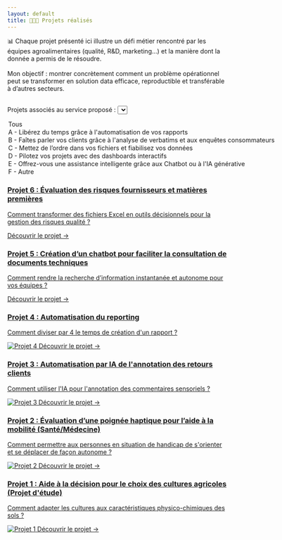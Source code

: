 ```yaml
---
layout: default
title: 👩🏻‍💻 Projets réalisés
---
```


📊 Chaque projet présenté ici illustre un défi métier rencontré par les équipes agroalimentaires (qualité, R&D, marketing…) et la manière dont la donnée a permis de le résoudre.<br><br>
Mon objectif : montrer concrètement comment un problème opérationnel peut se transformer en solution data efficace, reproductible et transférable à d’autres secteurs. <br><br>

<label for="filtreService">Projets associés au service proposé :</label>
<select id="filtreService">
  <option value="all">Tous</option>
  <option value="A">A - Libérez du temps grâce à l'automatisation de vos rapports</option>
  <option value="B">B - Faîtes parler vos clients grâce à l'analyse de verbatims et aux enquêtes consommateurs</option>
  <option value="C">C - Mettez de l’ordre dans vos fichiers et fiabilisez vos données</option>
  <option value="D">D - Pilotez vos projets avec des dashboards interactifs</option>
  <option value="E">E - Offrez-vous une assistance intelligente grâce aux Chatbot ou à l'IA générative</option>
  <option value="F">F - Autre</option>
</select>

<div class="projets-container">
    <a href="{{ site.baseurl }}/projet6" class="projet" data-service="C">
    <h3 class="projet-titre">Projet 6 : Évaluation des risques fournisseurs et matières premières</h3>
    <p class="projet-description">Comment transformer des fichiers Excel en outils décisionnels pour la gestion des risques qualité ?</p>
    <span class="projet-lien">Découvrir le projet →</span>
    </a>
    <a href="{{ site.baseurl }}/projet5" class="projet" data-service="E">
    <h3 class="projet-titre">Projet 5 : Création d’un chatbot pour faciliter la consultation de documents techniques</h3>
    <p class="projet-description">Comment rendre la recherche d’information instantanée et autonome pour vos équipes ?</p>
    <span class="projet-lien">Découvrir le projet →</span>
    </a>
    <a href="{{ site.baseurl }}/projet4" class="projet" data-service="A">
    <h3 class="projet-titre">Projet 4 : Automatisation du reporting</h3>
    <p class="projet-description">Comment diviser par 4 le temps de création d'un rapport ?</p>
    <img src="{{ site.baseurl }}/assets/images/projet4.png" alt="Projet 4" class="projet-image">
    <span class="projet-lien">Découvrir le projet →</span>
    </a>
    <a href="{{ site.baseurl }}/projet3" class="projet" data-service="B">
    <h3 class="projet-titre">Projet 3 : Automatisation par IA de l'annotation des retours clients</h3>
    <p class="projet-description">Comment utiliser l'IA pour l'annotation des commentaires sensoriels ?</p>
    <img src="{{ site.baseurl }}/assets/images/projet3.png" alt="Projet 3" class="projet-image">
    <span class="projet-lien">Découvrir le projet →</span>
    </a>
    <a href="{{ site.baseurl }}/projet2" class="projet" data-service="F">
    <h3 class="projet-titre">Projet 2 : Évaluation d’une poignée haptique pour l’aide à la mobilité (Santé/Médecine)</h3>
    <p class="projet-description">Comment permettre aux personnes en situation de handicap de s'orienter et se déplacer de façon autonome ?</p>
    <img src="{{ site.baseurl }}/assets/images/projet2.png" alt="Projet 2" class="projet-image">
    <span class="projet-lien">Découvrir le projet →</span>
    </a>
    <a href="{{ site.baseurl }}/projet1" class="projet" data-service="F">
    <h3 class="projet-titre">Projet 1 : Aide à la décision pour le choix des cultures agricoles (Projet d'étude)</h3>
    <p class="projet-description">Comment adapter les cultures aux caractéristiques physico-chimiques des sols ?</p>
    <img src="{{ site.baseurl }}/assets/images/projet1.png" alt="Projet 1" class="projet-image">
    <span class="projet-lien">Découvrir le projet →</span>
    </a>
    
</div>

<script>
  const selectFiltre = document.getElementById("filtreService");
  const projets = document.querySelectorAll(".projet");

  selectFiltre.addEventListener("change", function() {
    const serviceChoisi = this.value;

    projets.forEach(projet => {
      if (serviceChoisi === "all" || projet.dataset.service === serviceChoisi) {
        projet.style.display = "block";
      } else {
        projet.style.display = "none";
      }
    });
  });
</script>